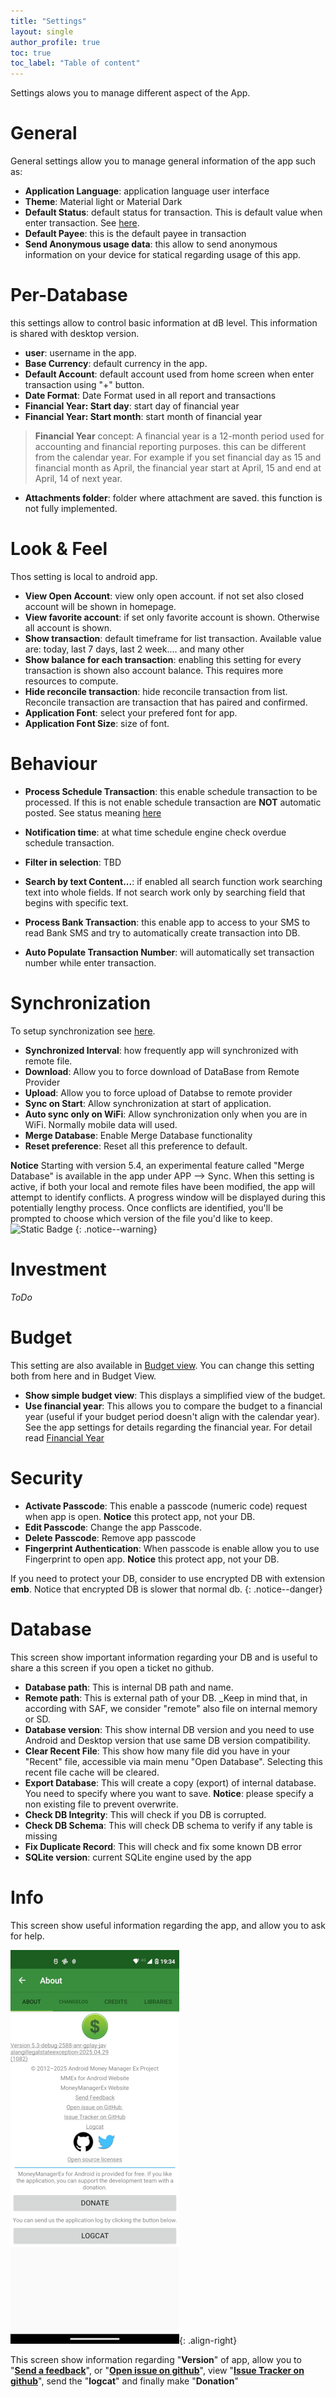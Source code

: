 ```yaml
---
title: "Settings"
layout: single
author_profile: true
toc: true
toc_label: "Table of content"
---
```


Settings alows you to manage different aspect of the App.


# General

General settings allow you to manage general information of the app such as:

- **Application Language**: application language user interface
- **Theme**: Material light or Material Dark
- **Default Status**: default status for transaction. This is default value when enter transaction. See [here](/usermanual/add_transaction/#transaction).
- **Default Payee**: this is the default payee in transaction
- **Send Anonymous usage data**: this allow to send anonymous information on your device for statical regarding usage of this app.

# Per-Database

this settings allow to control basic information at dB level. This information is shared with desktop version.

- **user**: username in the app.
- **Base Currency**: default currency in the app.
- **Default Account**: default account used from home screen when enter transaction using "+" button.
- **Date Format**: Date Format used in all report and transactions 
- **Financial Year: Start day**: start day of financial year 
- **Financial Year: Start month**: start month of financial year
> **Financial Year** concept: A financial year is a 12-month period used for accounting and financial reporting purposes. this can be different from the calendar year. For example if you set financial day as 15 and financial month as April, the financial year start at April, 15 and end at April, 14 of next year.
- **Attachments folder**: folder where attachment are saved. this function is not fully implemented.

# Look & Feel

Thos setting is local to android app.

- **View Open Account**: view only open account. if not set also closed account will be shown in homepage.
- **View favorite account**: if set only favorite account is shown. Otherwise all account is shown.
- **Show transaction**: default timeframe for list transaction. Available value are: today, 
last 7 days, last 2 week.... and many other
- **Show balance for each transaction**: enabling this setting for every transaction is shown also account balance. This requires more resources to compute.
- **Hide reconcile transaction**: hide reconcile transaction from list. Reconcile transaction are transaction that has paired and confirmed.
- **Application Font**: select your prefered font for app.
- **Application Font Size**: size of font.

# Behaviour 

- **Process Schedule Transaction**: this enable schedule transaction to be processed. If this is not enable schedule transaction are **NOT** automatic posted. See status meaning [here](/usermanual/#recurring-transactions)

- **Notification time**: at what time schedule engine check overdue schedule transaction.

- **Filter in selection**: TBD

- **Search by text Content...**: if enabled all search function work searching text into whole fields. If not search work only by searching field that begins with specific text.

- **Process Bank Transaction**: this enable app to access to your SMS to read Bank SMS and try to automatically create transaction into DB.

- **Auto Populate Transaction Number**: will automatically set transaction number while enter transaction.


# Synchronization 

To setup synchronization see [here](/quickstart/start_companion/).

- **Synchronized Interval**: how frequently app will synchronized with remote file.
- **Download**: Allow you to force download of DataBase from Remote Provider
- **Upload**: Allow you to force upload of Databse to remote provider
- **Sync on Start**: Allow synchronization at start of application.
- **Auto sync only on WiFi**: Allow synchronization only when you are in WiFi. Normally mobile data will used.
- **Merge Database**: Enable Merge Database functionality
- **Reset preference**: Reset all this preference to default.

**Notice** Starting with version 5.4, an experimental feature called "Merge Database" is available in the app under APP --> Sync. When this setting is active, if both your local and remote files have been modified, the app will attempt to identify conflicts. A progress window will be displayed during this potentially lengthy process. Once conflicts are identified, you'll be prompted to choose which version of the file you'd like to keep.
![Static Badge](https://img.shields.io/badge/new_in-5.4-green)
{: .notice--warning}

# Investment 
_ToDo_

# Budget

This setting are also available in [Budget view](/usermanual/budget/index#managing-budgets). 
You can change this setting both from here and in Budget View.

- **Show simple budget view**: This displays a simplified view of the budget.
- **Use financial year**: This allows you to compare the budget to a financial year (useful if your budget period doesn't align with the calendar year). See the app settings for details regarding the financial year. For detail read [Financial Year](/usermanual/settings/#per-database)

# Security 

- **Activate Passcode**: This enable a passcode (numeric code) request when app is open. **Notice** this protect app, not your DB.
- **Edit Passcode**: Change the app Passcode.
- **Delete Passcode**: Remove app passcode
- **Fingerprint Authentication**: When passcode is enable allow you to use Fingerprint to open app. **Notice** this protect app, not your DB.

If you need to protect your DB, consider to use encrypted DB with extension **emb**. 
Notice that encrypted DB is slower that normal db.
{: .notice--danger}

# Database
This screen show important information regarding your DB and is useful to share a this screen if you open a ticket no github.

- **Database path**: This is internal DB path and name.
- **Remote path**: This is external path of your DB. _Keep in mind that, in according with SAF, we consider "remote" also file on internal memory or SD.
- **Database version**: This show internal DB version and you need to use Android and Desktop version that use same DB version compatibility.
- **Clear Recent File**: This show how many file did you have in your "Recent" file, accessible via main menu "Open Database". Selecting this recent file cache will be cleared.
- **Export Database**: This will create a copy (export) of internal database. You need to specify where you want to save. **Notice**: please specify a non existing file to prevent overwrite.
- **Check DB Integrity**: This will check if you DB is corrupted.
- **Check DB Schema**: This will check DB schema to verify if any table is missing
- **Fix Duplicate Record**: This will check and fix some known DB error
- **SQLite version**: current SQLite engine used by the app

# Info

This screen show useful information regarding the app, and allow you to ask for help.

![0.about.png](0.about.png){: .align-right}

This screen show information regarding "**Version**" of app, allow you to "**[Send a feedback](mailto:android@moneymanagerex.org)**", or "**[Open issue on github](https://github.com/moneymanagerex/android-money-manager-ex/issues)**", view "**[Issue Tracker on github](https://github.com/moneymanagerex/android-money-manager-ex/issues)**", send the "**logcat**" and finally make "**Donation**"

